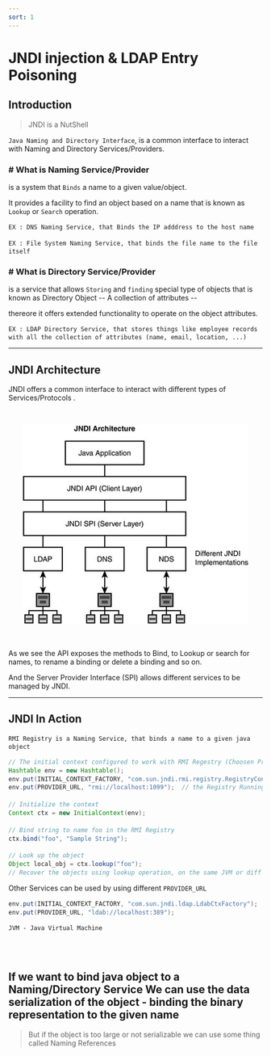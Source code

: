 ```yaml
---
sort: 1
---
```


# JNDI injection & LDAP Entry Poisoning 

## Introduction
> JNDI is a NutShell

`Java Naming and Directory Interface`, is a common interface to interact with Naming and Directory Services/Providers.


### # What is Naming Service/Provider 
is a system that `Binds` a name to a given value/object.

It provides a facility to find an object based on a name that is known as `Lookup` or `Search` operation.

```note
EX : DNS Naming Service, that Binds the IP adddress to the host name 

EX : File System Naming Service, that binds the file name to the file itself   
```

### # What is Directory Service/Provider
is a service that allows `Storing` and `finding` special type of objects that is known as Directory Object -- A collection of attributes --

thereore it offers extended functionality to operate on the object attributes. 

```note
EX : LDAP Directory Service, that stores things like employee records with all the collection of attributes (name, email, location, ...)  
```

---------------------------------------------------
## JNDI Architecture    
JNDI offers a common interface to interact with different types of Services/Protocols .

<br>
<p align="center">
  <img src='./../assets/images/1.jpg'> 
</p>
<br>


As we see the API exposes the methods to Bind, to Lookup or search for names, to rename a binding or delete a binding and so on. 

And the Server Provider Interface (SPI) allows different services to be managed by JNDI. 

---------------------------------------------------
## JNDI In Action 

```note
RMI Registry is a Naming Service, that binds a name to a given java object 
```

```java 
// The initial context configured to work with RMI Regestry (Choosen Provider Here)
Hashtable env = new Hashtable();
env.put(INITIAL_CONTEXT_FACTORY, "com.sun.jndi.rmi.registry.RegistryContextFactory");
env.put(PROVIDER_URL, "rmi://localhost:1099");  // the Registry Running on localhost

// Initialize the context
Context ctx = new InitialContext(env);

// Bind string to name foo in the RMI Registry 
ctx.bind("foo", "Sample String");

// Look up the object 
Object local_obj = ctx.lookup("foo"); 
// Recover the objects using lookup operation, on the same JVM or diff JVM ???  
```
Other Services can be used by using different `PROVIDER_URL`
```java 
env.put(INITIAL_CONTEXT_FACTORY, "com.sun.jndi.ldap.LdabCtxFactory");
env.put(PROVIDER_URL, "ldab://localhost:389");
```


```note
JVM - Java Virtual Machine 
```

<br>
<br>


If we want to bind java object to a Naming/Directory Service We can use the data serialization of the object - binding the binary representation to the given name
---

>But if the object is too large or not serializable we can use some thing called Naming References 


